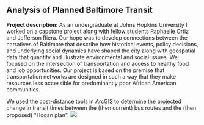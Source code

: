 ## Analysis of Planned Baltimore Transit

**Project description:** As an undergraduate at Johns Hopkins University I worked on a capstone project along with fellow students Raphaelle Ortiz and Jefferson Riera. Our hope was to develop connections between the narratives of Baltimore that describe how historical events, policy decisions, and underlying social dynamics have shaped the city along with geospatial data that quantify and illustrate environmental and social issues. We focused on the intersection of transportation and access to healthy food and job opportunities. Our project is based on the premise that transportation networks are designed in such a way that they make resources less accessible for predominantly poor African American communities. 


We used the cost-distance tools in ArcGIS to determine the projected change in transit times between the (then current) bus routes and the (then proposed) "Hogan plan". 
<img src="images/dummy_thumbnail.jpg?raw=true"/>
